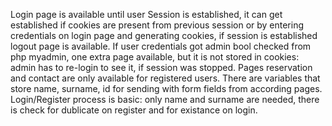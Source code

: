 Login page is available until user Session is established, it can get established if cookies are present from previous session or by entering credentials on login page and generating cookies, if session is established logout page is available. If user credentials got admin bool checked from php myadmin, one extra page available, but it is not stored in cookies: admin has to re-login to see it, if session was stopped. Pages reservation and contact are only available for registered users. There are variables that store name, surname, id for sending with form fields from according pages. Login/Register process is basic: only name and surname are needed, there is check for dublicate on register and for existance on login.